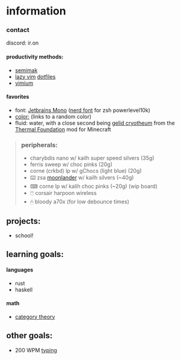 # information

### contact

discord: ir.on

#### productivity methods:

- [semimak](https://github.com/semilin/semimak)
- [lazy vim](http://www.lazyvim.org/) [dotfiles](https://github.com/i-r-o-n/dotfiles)
- [vimium](https://vimium.github.io/)

#### favorites

- font: [Jetbrains Mono](https://www.jetbrains.com/lp/mono/) ([nerd font](https://github.com/ryanoasis/nerd-fonts/releases/) for zsh powerlevel10k)
- [color:](http://randomcolour.com/) (links to a random color)
- fluid: water, with a close second being [gelid cryotheum](https://ftbwiki.org/Gelid_Cryotheum) from the [Thermal Foundation](https://ftbwiki.org/Thermal_Foundation) mod for Minecraft

> ### peripherals:
> - charybdis nano w/ kailh super speed silvers (35g)
> - ferris sweep w/ choc pinks (20g)
> - corne (crkbd) lp w/ gChocs (light blue) (20g)
> - ⌨️ zsa [moonlander](https://configure.zsa.io/embed/moonlander/layouts/RWWdl/latest/0) w/ kailh silvers (~40g)
> - ⌨ corne lp w/ kalih choc pinks (~20g) (wip board)
> - 🖱️ corsair harpoon wireless
> - 🖱 bloody a70x (for low debounce times)

## projects:

- school!

## learning goals:

#### languages

- rust
- haskell

#### math

- [category theory](https://youtu.be/I8LbkfSSR58)

## other goals:

- 200 WPM [typing](https://monkeytype.com/profile/Iron)
